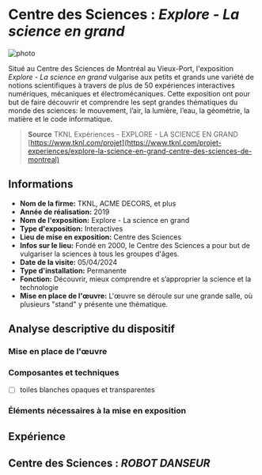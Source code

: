 # Centre des Sciences : *Explore - La science en grand*

![photo]()

Situé au Centre des Sciences de Montréal au Vieux-Port, l'exposition *Explore - La science en grand* vulgarise aux petits et grands une variété de notions scientifiques à travers de plus de 50 expériences interactives numériques, mécaniques et électromécaniques. Cette exposition ont pour but de faire découvrir et comprendre les sept grandes thématiques du monde des sciences: le mouvement, l’air, la lumière, l’eau, la géométrie, la matière et le code informatique.

> **Source** TKNL Expériences - EXPLORE - LA SCIENCE EN GRAND [https://www.tknl.com/projet](https://www.tknl.com/projet-experiences/explore-la-science-en-grand-centre-des-sciences-de-montreal)

## Informations

- **Nom de la firme:** TKNL, ACME DECORS, et plus 
- **Année de réalisation:** 2019
- **Nom de l'exposition:** Explore - La science en grand
- **Type d'exposition:** Interactives
- **Lieu de mise en exposition:** Centre des Sciences
- **Infos sur le lieu:** Fondé en 2000, le Centre des Sciences a pour but de vulgariser la sciences à tous les groupes d'âges.
- **Date de la visite:** 05/04/2024
- **Type d'installation:** Permanente
- **Fonction:** Découvrir, mieux comprendre et s’approprier la science et la technologie
- **Mise en place de l'œuvre:** L'œuvre se déroule sur une grande salle, où plusieurs "stand" y présente une thématique.

## Analyse descriptive du dispositif

### Mise en place de l'œuvre

### Composantes et techniques
- [ ] toiles blanches opaques et transparentes

### Éléments nécessaires à la mise en exposition

## Expérience 


## Centre des Sciences : *ROBOT DANSEUR*
